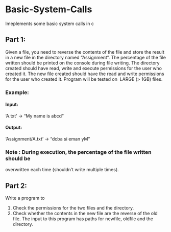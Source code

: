 # Basic-System-Calls
Imeplements some basic system calls in c
## Part 1:
Given a file, you need to reverse the contents of the file and store the
result in a new file in the directory named “Assignment”. The percentage
of the file written should be printed on the console during file writing. The
directory created should have read, write and execute permissions for the
user who created it. The new file created should have the read and write
permissions for the user who created it. Program will be tested on ​ LARGE
(> 1GB)​ files.
### Example:
#### Input:
‘A.txt’ -> “My name is abcd”
#### Output:
‘Assignment/A.txt’ -> “dcba si eman yM”
### Note : During execution, the percentage of the file written should be
overwritten each time (shouldn’t write multiple times).
## Part 2:
Write a program to
1. Check the permissions for the two files and the directory.
2. Check whether the contents in the new file are the reverse of the old
file.
The input to this program has paths for newfile, oldfile and the directory.

